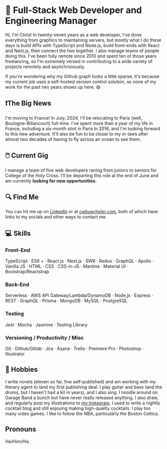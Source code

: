 # 👋 Full-Stack Web Developer and Engineering Manager

Hi, I'm Chris! In twenty-seven years as a web developer, I've done everything from graphics to maintaining servers, but mostly what I do these days is build APIs with TypeScript and Node.js, build front-ends with React and Next.js, then connect the two together. I also manage teams of people doing this. I've been fully remote since 2010 and spent ten of those years freelancing, so I'm extremely versed in contributing to a wide variety of projects remotely and asynchronously.

If you're wondering why my Github graph looks a little sparse, it's because my current job uses a self-hosted version control solution, so none of my work for the past two years shows up here. 😄

## ❗The Big News

I'm moving to France! In July, 2024, I'll be relocating to Paris (well, Boulogne-Billancourt) full-time. I've spent more than a year of my life in France, including a six-month stint in Paris in 2016, and I'm looking forward to this new adventure. It'll also be fun to be closer to my in-laws after almost two decades of having to fly across an ocean to see them.

## 🖱️ Current Gig

I manage a team of five web developers raning from juniors to seniors for College of the Holy Cross. I'll be departing this role at the end of June and am currently **looking for new opportunities**.

## 🔍 Find Me

You can hit me up on [LinkedIn](https://linkedin.com/in/cwbuecheler) or at [cwbuecheler.com](https://cwbuecheler.com), both of which have links to my socials and other ways to contact me.

## 💻 Skills

### Front-End
TypeScript · ES6 + · React.js · Next.js · SWR · Redux · GraphQL · Apollo · Vanilla JS · HTML · CSS · CSS-in-JS · Mantine · Material UI · Bootstrap/Reactstrap

### Back-End
Serverless · AWS API Gateway/Lambda/DynamoDB · Node.js · Express · REST · GraphQL · Prisma · MongoDB · MySQL · PostgreSQL

### Testing
Jest · Mocha · Jasmine · Testing Library

### Versioning / Productivity / Misc
Git · Github/Gitlab · Jira · Asana · Trello · Premiere Pro · Photoshop · Illustrator

## 🎸 Hobbies 

I write novels (eleven so far, five self-published) and am working with my literary agent to land my first publishing deal. I play guitar and bass (and the drums, but I haven't had a kit in years), and I also sing. I noodle around on Garage Band a bunch but have never really released anything. I also draw, and regularly post my illustrations to [my Instagram](https://www.instagram.com/cwbuecheler). I used to write a nightly cocktail blog and still enjoying making high-quality cocktails. I play too many video games. I like to follow the NBA, particularly the Boston Celtics.

## Pronouns

He/Him/His

<!--
**cwbuecheler/cwbuecheler** is a ✨ _special_ ✨ repository because its `README.md` (this file) appears on your GitHub profile.

Here are some ideas to get you started:

- 🔭 I’m currently working on ...
- 🌱 I’m currently learning ...
- 👯 I’m looking to collaborate on ...
- 🤔 I’m looking for help with ...
- 💬 Ask me about ...
- 📫 How to reach me: ...
- 😄 Pronouns: ...
- ⚡ Fun fact: ...
-->

